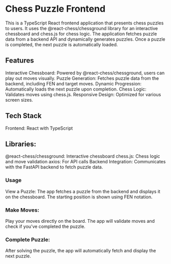 # Chess Puzzle Frontend

This is a TypeScript React frontend application that presents chess puzzles to users. It uses the @react-chess/chessground library for an interactive chessboard and chess.js for chess logic. The application fetches puzzle data from a backend API and dynamically generates puzzles. Once a puzzle is completed, the next puzzle is automatically loaded.

## Features
Interactive Chessboard: Powered by @react-chess/chessground, users can play out moves visually.
Puzzle Generation: Fetches puzzle data from the backend, including FEN and target moves.
Dynamic Progression: Automatically loads the next puzzle upon completion.
Chess Logic: Validates moves using chess.js.
Responsive Design: Optimized for various screen sizes.

## Tech Stack
Frontend: React with TypeScript


## Libraries:
@react-chess/chessground: Interactive chessboard
chess.js: Chess logic and move validation
axios: For API calls
Backend Integration: Communicates with the FastAPI backend to fetch puzzle data.

### Usage
View a Puzzle:
The app fetches a puzzle from the backend and displays it on the chessboard. The starting position is shown using FEN notation.

### Make Moves:
Play your moves directly on the board. The app will validate moves and check if you’ve completed the puzzle.

### Complete Puzzle:
After solving the puzzle, the app will automatically fetch and display the next puzzle.